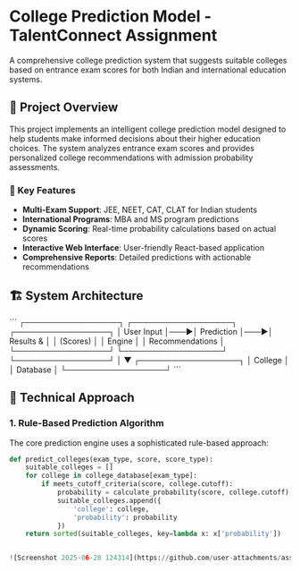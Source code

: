 # College Prediction Model - TalentConnect Assignment

A comprehensive college prediction system that suggests suitable colleges based on entrance exam scores for both Indian and international education systems.

## 🎯 Project Overview

This project implements an intelligent college prediction model designed to help students make informed decisions about their higher education choices. The system analyzes entrance exam scores and provides personalized college recommendations with admission probability assessments.

### 🌟 Key Features

- **Multi-Exam Support**: JEE, NEET, CAT, CLAT for Indian students
- **International Programs**: MBA and MS program predictions
- **Dynamic Scoring**: Real-time probability calculations based on actual scores
- **Interactive Web Interface**: User-friendly React-based application
- **Comprehensive Reports**: Detailed predictions with actionable recommendations

## 🏗️ System Architecture

\`\`\`
┌─────────────────┐    ┌──────────────────┐    ┌─────────────────┐
│   User Input    │───▶│  Prediction      │───▶│   Results &     │
│   (Scores)      │    │  Engine          │    │ Recommendations │
└─────────────────┘    └──────────────────┘    └─────────────────┘
                              │
                              ▼
                       ┌──────────────────┐
                       │  College         │
                       │  Database        │
                       └──────────────────┘
\`\`\`

## 🧠 Technical Approach

### 1. **Rule-Based Prediction Algorithm**

The core prediction engine uses a sophisticated rule-based approach:

```python
def predict_colleges(exam_type, score, score_type):
    suitable_colleges = []
    for college in college_database[exam_type]:
        if meets_cutoff_criteria(score, college.cutoff):
            probability = calculate_probability(score, college.cutoff)
            suitable_colleges.append({
                'college': college,
                'probability': probability
            })
    return sorted(suitable_colleges, key=lambda x: x['probability'])


![Screenshot 2025-06-28 124314](https://github.com/user-attachments/assets/d6c87c9a-7b17-4381-97fe-796e9b358398)

